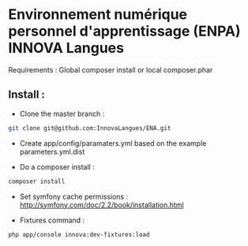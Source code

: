Environnement numérique personnel d'apprentissage (ENPA) INNOVA Langues
=======================================================================

Requirements : Global composer install or local composer.phar

Install :
---------

- Clone the master branch :


```bash
git clone git@github.com:InnovaLangues/ENA.git
```

- Create app/config/paramaters.yml based on the example parameters.yml.dist

- Do a composer install :

```bash
composer install
```

- Set symfony cache permissions : http://symfony.com/doc/2.2/book/installation.html


- Fixtures command :

```bash
php app/console innova:dev-fixtures:load
```
